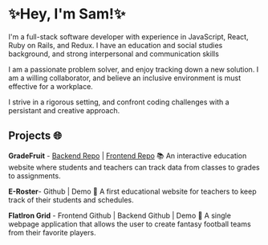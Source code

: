 # ✨Hey, I'm Sam!✨

I'm a full-stack software developer with experience in JavaScript, React, Ruby on Rails, and Redux. I have an education and social studies background, and strong interpersonal and communication skills

I am a passionate problem solver, and enjoy tracking down a new solution. I am a willing collaborator, and believe an inclusive environment is must effective for a workplace. 

I strive in a rigorous setting, and confront coding challenges with a persistant and creative approach. 

## Projects  🌐

**GradeFruit** - [Backend Repo](https://github.com/sshearer101/GradeFruit-Backend) | [Frontend Repo]([https://github.com/sshearer101/GradeFruit-Frontend])
 📚 An interactive education website where students and teachers can track data from classes to grades to assignments.

**E-Roster**- Github | Demo 
 🍎 A first educational website for teachers to keep track of their students and schedules.

**FlatIron Grid** - Frontend Github  |  Backend Github | Demo 
 🏈 A single webpage application that allows the user to create fantasy football teams from their favorite players.
